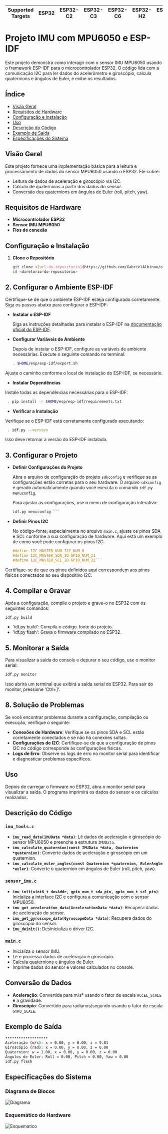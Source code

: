 | Supported Targets | ESP32 | ESP32-C2 | ESP32-C3 | ESP32-C6 | ESP32-H2 | ESP32-P4 | ESP32-S2 | ESP32-S3 |
| ----------------- | ----- | -------- | -------- | -------- | -------- | -------- | -------- | -------- |

# Projeto IMU com MPU6050 e ESP-IDF

Este projeto demonstra como interagir com o sensor IMU MPU6050 usando o framework ESP-IDF para o microcontrolador ESP32. O código lida com a comunicação I2C para ler dados do acelerômetro e giroscópio, calcula quaternions e ângulos de Euler, e exibe os resultados.



## Índice

- [Visão Geral](#visão-geral)
- [Requisitos de Hardware](#requisitos-de-hardware)
- [Configuração e Instalação](#configuração-e-instalação)
- [Uso](#uso)
- [Descrição do Código](#descrição-do-código)
- [Exemplo de Saída](#exemplo-de-saída)
- [Especificações do Sistema](#especificações-do-sistema)

## Visão Geral

Este projeto fornece uma implementação básica para a leitura e processamento de dados do sensor MPU6050 usando o ESP32. Ele cobre:

- Leitura de dados de aceleração e giroscópio via I2C.
- Cálculo de quaternions a partir dos dados do sensor.
- Conversão dos quaternions em ângulos de Euler (roll, pitch, yaw).

## Requisitos de Hardware

- **Microcontrolador ESP32**
- **Sensor IMU MPU6050**
- **Fios de conexão**

## Configuração e Instalação

1. **Clone o Repositório**

   ```bash
   git clone <[url-do-repositorio](https://github.com/GabrielAlbinoo/embarcados.git)>
   cd <diretorio-do-repositorio>
   ```
   
## 2. Configurar o Ambiente ESP-IDF

Certifique-se de que o ambiente ESP-IDF esteja configurado corretamente. Siga os passos abaixo para configurar o ESP-IDF:

- **Instalar o ESP-IDF**

  Siga as instruções detalhadas para instalar o ESP-IDF na [documentação oficial do ESP-IDF](https://docs.espressif.com/projects/esp-idf/en/latest/esp32/get-started/).

- **Configurar Variáveis de Ambiente**
  
  Depois de instalar o ESP-IDF, configure as variáveis de ambiente necessárias. Execute o seguinte comando no terminal:

  ```bash
  . $HOME/esp/esp-idf/export.sh
  ```
Ajuste o caminho conforme o local de instalação do ESP-IDF, se necessário.
- **Instalar Dependências**

Instale todas as dependências necessárias para o ESP-IDF:

 ```bash
  . pip install -r $HOME/esp/esp-idf/requirements.txt
```

- **Verificar a Instalação**

Verifique se o ESP-IDF está corretamente configurado executando:

 ```bash
  . idf.py --version
```

Isso deve retornar a versão do ESP-IDF instalada.

## 3. Configurar o Projeto

- **Definir Configurações do Projeto**

  Abra o arquivo de configuração do projeto `sdkconfig` e verifique se as configurações estão corretas para o seu hardware. O arquivo `sdkconfig` é gerado automaticamente quando você executa o comando `idf.py menuconfig`.

  Para ajustar as configurações, use o menu de configuração interativo:

  ```bash
  idf.py menuconfig ```

- **Definir Pinos I2C**

  No código-fonte, especialmente no arquivo `main.c`, ajuste os pinos SDA e SCL conforme a sua configuração de hardware. Aqui está um exemplo de como você pode configurar os pinos I2C:

  ```c
  #define I2C_MASTER_NUM I2C_NUM_0
  #define I2C_MASTER_SDA_IO GPIO_NUM_21
  #define I2C_MASTER_SCL_IO GPIO_NUM_22```
  
Certifique-se de que os pinos definidos aqui correspondem aos pinos físicos conectados ao seu dispositivo I2C.

## 4. Compilar e Gravar

Após a configuração, compile o projeto e grave-o no ESP32 com os seguintes comandos:

```bash
idf.py build
```
- 'idf.py build': Compila o código-fonte do projeto.
- 'idf.py flash': Grava o firmware compilado no ESP32.

## 5. Monitorar a Saída

Para visualizar a saída do console e depurar o seu código, use o monitor serial:

```bash
idf.py monitor
```
Isso abrirá um terminal que exibirá a saída serial do ESP32. Para sair do monitor, pressione 'Ctrl+]'.

## 8. Solução de Problemas

Se você encontrar problemas durante a configuração, compilação ou execução, verifique o seguinte:

- **Conexões de Hardware**: Verifique se os pinos SDA e SCL estão corretamente conectados e se não há conexões soltas.
- **Configurações de I2C**: Certifique-se de que a configuração de pinos I2C no código corresponde às configurações físicas.
- **Logs de Erro**: Observe os logs de erro no monitor serial para identificar e diagnosticar problemas específicos.

## Uso

Depois de carregar o firmware no ESP32, abra o monitor serial para visualizar a saída. O programa imprimirá os dados do sensor e os cálculos realizados.

## Descrição do Código

### `imu_tools.c`

- **`imu_read_data(IMUData *data)`**: Lê dados de aceleração e giroscópio do sensor MPU6050 e preenche a estrutura `IMUData`.
- **`imu_calculate_quaternion(const IMUData *data, Quaternion *quaternion)`**: Converte dados de aceleração e giroscópio em um quaternion.
- **`imu_calculate_euler_angles(const Quaternion *quaternion, EulerAngle *euler)`**: Converte o quaternion em ângulos de Euler (roll, pitch, yaw).

### `sensor_imu.c`

- **`imu_init(uint8_t devAddr, gpio_num_t sda_pin, gpio_num_t scl_pin)`**: Inicializa a interface I2C e configura a comunicação com o sensor MPU6050.
- **`imu_get_acceleration_data(AccelerationData *data)`**: Recupera dados de aceleração do sensor.
- **`imu_get_gyroscope_data(GyroscopeData *data)`**: Recupera dados do giroscópio do sensor.
- **`imu_deinit()`**: Desinicializa o driver I2C.

### `main.c`

- Inicializa o sensor IMU.
- Lê e processa dados de aceleração e giroscópio.
- Calcula quaternions e ângulos de Euler.
- Imprime dados do sensor e valores calculados no console.

## Conversão de Dados

- **Aceleração**: Convertida para m/s² usando o fator de escala `ACCEL_SCALE` e a gravidade.
- **Giroscópio**: Convertido para radianos/segundo usando o fator de escala `GYRO_SCALE`.

## Exemplo de Saída

```bash
*******************
Aceleração (m/s): x = 0.00, y = 0.00, z = 9.81
Giroscópio (rad): x = 0.00, y = 0.00, z = 0.00
Quaternion: w = 1.00, x = 0.00, y = 0.00, z = 0.00
Ângulos de Euler: Roll = 0.00, Pitch = 0.00, Yaw = 0.00
idf.py flash 
```

## Especificações do Sistema

### Diagrama de Blocos
![Diagrama](diagrama.jpeg)

### Esquemático do Hardware
![Esquematico](esquematico.png)